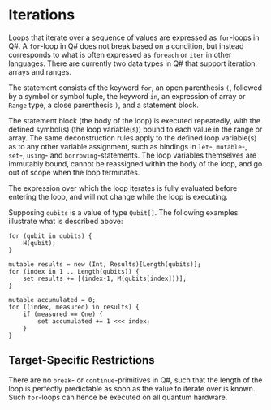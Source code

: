 # Iterations

Loops that iterate over a sequence of values are expressed as `for`-loops in Q#. A `for`-loop in Q# does not break based on a condition, but instead corresponds to what is often expressed as `foreach` or `iter` in other languages. There are currently two data types in Q# that support iteration: arrays and ranges. 

The statement consists of the keyword `for`, an open parenthesis `(`, followed by a symbol or symbol tuple, the keyword `in`, an expression of array or `Range` type, a close parenthesis `)`, and a statement block.

The statement block (the body of the loop) is executed repeatedly, with the defined symbol(s) (the loop variable(s)) bound to each value in the range or array.
The same deconstruction rules apply to the defined loop variable(s) as to any other variable assignment, such as bindings in `let`-, `mutable`-, `set`-, `using`- and `borrowing`-statements. The loop variables themselves are immutably bound, cannot be reassigned within the body of the loop, and go out of scope when the loop terminates. 

The expression over which the loop iterates is fully evaluated before entering the loop, and will not change while the loop is executing.

Supposing `qubits` is a value of type `Qubit[]`. The following examples illustrate what is described above:

```qsharp
for (qubit in qubits) {  
    H(qubit);
}

mutable results = new (Int, Results)[Length(qubits)];
for (index in 1 .. Length(qubits)) {  
    set results += [(index-1, M(qubits[index]))]; 
}

mutable accumulated = 0;
for ((index, measured) in results) { 
    if (measured == One) {
        set accumulated += 1 <<< index;
    }
}
```

## Target-Specific Restrictions

There are no `break`- or `continue`-primitives in Q#, such that the length of the loop is perfectly predictable as soon as the value to iterate over is known. Such `for`-loops can hence be executed on all quantum hardware.
